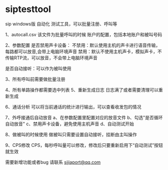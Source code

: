 # siptesttool
sip windows版 自动化 测试工具，可以批量注册、呼叫等

1、autocall.csv 
该文件为批量呼叫的时候 账户的配置，包括本地账户和被叫号码

2、参数配置
是否禁用声卡设备：
不禁用：默认使用主机的声卡进行语音传输，每路都可以放音,会带上电脑环境声音
禁用：默认不使用主机声卡，模拟声卡，不传输RTP流，可以放音，不会带上电脑环境声音

是否自动接听：可以作为被叫使用

3、所有呼叫前需要做批量注册

4、所有单路操作都需要选中列表
5、重新生成日志
日志满了或者需要清理可以重新生成

6、通话分析
可以将当前通话的统计进行输出，可以查看收发包的情况

7、外呼接通后自动放音
a、在参数配置里配置对应的放音文件
b、勾选"是否循环自动放音"
c、禁用声卡设备，避免使用主机声音
d、自动测试开始

8、做被叫的时候使用
做被叫只需要设置自动接听，挂断由主叫操作

9、CPS修改
CPS，每秒呼叫量可以修改，修改后只要重新启用下“自动测试”按钮就生效

需要新增功能或者bug 请联系 sijiaport@qq.com
